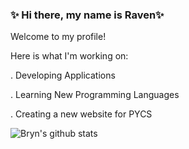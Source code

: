 ### ✨ Hi there, my name is Raven✨

Welcome to my profile!

Here is what I'm working on:

. Developing Applications

. Learning New Programming Languages

. Creating a new website for PYCS

![Bryn's github stats](https://github-readme-stats.vercel.app/api?username=bryn-trys&show_icons=true&theme=merko)
